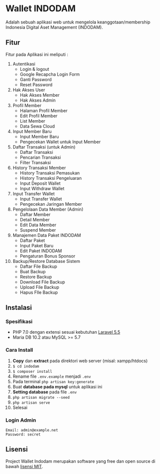# Wallet INDODAM

Adalah sebuah aplikasi web untuk mengelola keanggotaan/membership Indonesia Digital Aset Management (INDODAM).

## Fitur

Fitur pada Aplikasi ini meliputi :

1. Autentikasi
    - Login & logout
    - Google Recapcha Login Form
    - Ganti Password
    - Reset Password
2. Hak Akses User
    - Hak Akses Member
    - Hak Akses Admin
3. Profil Member
    - Halaman Profil Member
    - Edit Profil Member
    - List Member
    - Data Sewa Cloud
4. Input Member Baru
    - Input Member Baru
    - Pengecekan Wallet untuk Input Member
5. Daftar Transaksi (untuk Admin)
    - Daftar Transaksi
    - Pencarian Transaksi
    - Filter Transaksi
6. History Transaksi Member
    - History Transaksi Pemasukan
    - History Transaksi Pengeluaran
    - Input Deposit Wallet
    - Input Withdraw Wallet
7. Input Transfer Wallet
    - Input Transfer Wallet
    - Pengecekan Jaringan Member
8. Pengelolaan Data Member (Admin)
    - Daftar Member
    - Detail Member
    - Edit Data Member
    - Suspend Member
9. Manajemen Data Paket INDODAM
    - Daftar Paket
    - Input Paket Baru
    - Edit Paket INDODAM
    - Pengaturan Bonus Sponsor
10. Backup/Restore Database Sistem
    - Daftar File Backup
    - Buat Backup
    - Restore Backup
    - Download File Backup
    - Upload File Backup
    - Hapus FIle Backup

## Instalasi
### Spesifikasi
- PHP 7.0 dengan extensi sesuai kebutuhan [Laravel 5.5](https://laravel.com/docs/5.5#server-requirements)
- Maria DB 10.2 atau MySQL >= 5.7

### Cara Install

1. **Copy** dan **extract** pada direktori web server (misal: xampp/htdocs)
2. `$ cd indodam`
3. `$ composer install`
4. Rename file `.env.example` menjadi `.env`
5. Pada terminal `php artisan key:generate`
6. Buat **database pada mysql** untuk aplikasi ini
7. **Setting database** pada file `.env`
8. `php artisan migrate --seed`
9. `php artisan serve`
10. Selesai

### Login Admin
```
Email: admin@example.net
Password: secret
```

## Lisensi

Project Wallet Indodam merupakan software yang free dan open source di bawah [lisensi MIT](LICENSE).
